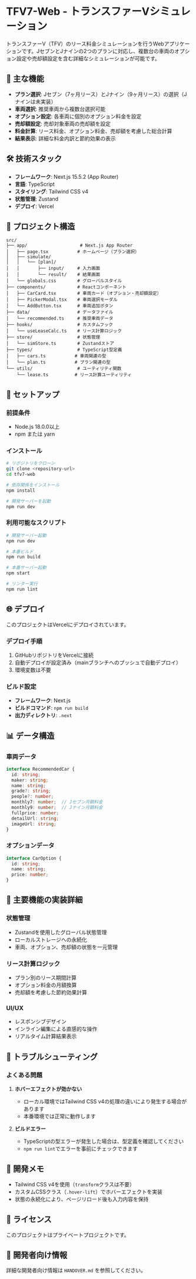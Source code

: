 # TFV7-Web - トランスファーVシミュレーション

トランスファーV（TFV）のリース料金シミュレーションを行うWebアプリケーションです。JセブンとJナインの2つのプランに対応し、複数台の車両のオプション設定や売却額設定を含む詳細なシミュレーションが可能です。

## 🚗 主な機能

- **プラン選択**: Jセブン（7ヶ月リース）とJナイン（9ヶ月リース）の選択（Jナインは未実装）
- **車両選択**: 推奨車両から複数台選択可能
- **オプション設定**: 各車両に個別のオプション料金を設定
- **売却額設定**: 売却対象車両の売却額を設定
- **料金計算**: リース料金、オプション料金、売却額を考慮した総合計算
- **結果表示**: 詳細な料金内訳と節約効果の表示

## 🛠 技術スタック

- **フレームワーク**: Next.js 15.5.2 (App Router)
- **言語**: TypeScript
- **スタイリング**: Tailwind CSS v4
- **状態管理**: Zustand
- **デプロイ**: Vercel

## 📁 プロジェクト構造

```
src/
├── app/                    # Next.js App Router
│   ├── page.tsx           # ホームページ（プラン選択）
│   ├── simulate/
│   │   └── [plan]/
│   │       ├── input/     # 入力画面
│   │       └── result/    # 結果画面
│   └── globals.css        # グローバルスタイル
├── components/            # Reactコンポーネント
│   ├── CarCard.tsx        # 車両カード（オプション・売却額設定）
│   ├── PickerModal.tsx    # 車両選択モーダル
│   └── AddButton.tsx      # 車両追加ボタン
├── data/                  # データファイル
│   └── recommended.ts     # 推奨車両データ
├── hooks/                 # カスタムフック
│   └── useLeaseCalc.ts    # リース計算ロジック
├── store/                 # 状態管理
│   └── simStore.ts        # Zustandストア
├── types/                 # TypeScript型定義
│   ├── cars.ts           # 車両関連の型
│   └── plan.ts           # プラン関連の型
└── utils/                 # ユーティリティ関数
    └── lease.ts          # リース計算ユーティリティ
```

## 🚀 セットアップ

### 前提条件

- Node.js 18.0.0以上
- npm または yarn

### インストール

```bash
# リポジトリをクローン
git clone <repository-url>
cd tfv7-web

# 依存関係をインストール
npm install

# 開発サーバーを起動
npm run dev
```

### 利用可能なスクリプト

```bash
# 開発サーバー起動
npm run dev

# 本番ビルド
npm run build

# 本番サーバー起動
npm start

# リンター実行
npm run lint
```

## 🌐 デプロイ

このプロジェクトはVercelにデプロイされています。

### デプロイ手順

1. GitHubリポジトリをVercelに接続
2. 自動デプロイが設定済み（mainブランチへのプッシュで自動デプロイ）
3. 環境変数は不要

### ビルド設定

- **フレームワーク**: Next.js
- **ビルドコマンド**: `npm run build`
- **出力ディレクトリ**: `.next`

## 📊 データ構造

### 車両データ
```typescript
interface RecommendedCar {
  id: string;
  maker: string;
  name: string;
  grade?: string;
  people?: number;
  monthly7: number;  // Jセブン月額料金
  monthly9: number;  // Jナイン月額料金
  fullprice: number;
  detailUrl: string;
  imageUrl: string;
}
```

### オプションデータ
```typescript
interface CarOption {
  id: string;
  name: string;
  price: number;
}
```

## 🔧 主要機能の実装詳細

### 状態管理
- Zustandを使用したグローバル状態管理
- ローカルストレージへの永続化
- 車両、オプション、売却額の状態を一元管理

### リース計算ロジック
- プラン別のリース期間計算
- オプション料金の月額換算
- 売却額を考慮した節約効果計算

### UI/UX
- レスポンシブデザイン
- インライン編集による直感的な操作
- リアルタイム計算結果表示

## 🐛 トラブルシューティング

### よくある問題

1. **ホバーエフェクトが効かない**
   - ローカル環境ではTailwind CSS v4の処理の違いにより発生する場合があります
   - 本番環境では正常に動作します

2. **ビルドエラー**
   - TypeScriptの型エラーが発生した場合は、型定義を確認してください
   - `npm run lint`でエラーを事前にチェックできます

## 📝 開発メモ

- Tailwind CSS v4を使用（`transform`クラスは不要）
- カスタムCSSクラス（`.hover-lift`）でホバーエフェクトを実装
- 状態の永続化により、ページリロード後も入力内容を保持

## 📄 ライセンス

このプロジェクトはプライベートプロジェクトです。

## 👥 開発者向け情報

詳細な開発者向け情報は `HANDOVER.md` を参照してください。